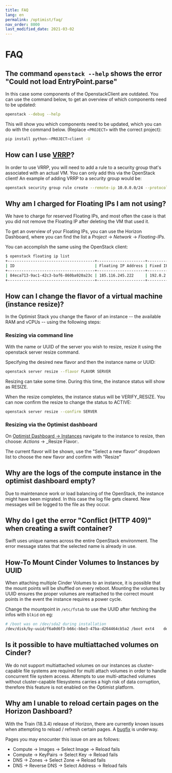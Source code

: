 ```yaml
---
title: FAQ
lang: en
permalink: /optimist/faq/
nav_order: 8000
last_modified_date: 2021-03-02
---
```


# FAQ

## The command `openstack --help` shows the error "Could not load EntryPoint.parse"

In this case some components of the OpenstackClient are outdated. You can use the command below, to get an overview of which components need
to be updated:

```bash
openstack --debug --help
```

This will show you which components need to be updated, which you can do with the command below. (Replace `<PROJECT>` with the correct
project):

```bash
pip install python-<PROJECT>client -U
```

## How can I use [VRRP](https://en.wikipedia.org/wiki/Virtual_Router_Redundancy_Protocol)?

In order to use VRRP, you will need to add a rule to a security group that's associated with an actual VM. You can only add this via the
OpenStack client! An example of adding VRRP to a security group would be:

```bash
openstack security group rule create --remote-ip 10.0.0.0/24 --protocol vrrp --ethertype IPv4 --ingress  default
```

## Why am I charged for Floating IPs I am not using?

We have to charge for reserved Floating IPs, and most often the case is that you did not remove the Floating IP after deleting the VM that
used it.

To get an overview of your Floating IPs, you can use the Horizon Dashboard, where you can find the list a
_Project_ → _Network_ → _Floating-IPs_.

You can accomplish the same using the OpenStack client:

```bash
$ openstack floating ip list
+--------------------------------------+---------------------+------------------+--------------------------------------+--------------------------------------+----------------------------------+
| ID                                   | Floating IP Address | Fixed IP Address | Port                                 | Floating Network                     | Project                          |
+--------------------------------------+---------------------+------------------+--------------------------------------+--------------------------------------+----------------------------------+
| 84eca713-9ac1-42c3-baf6-860ba920a23c | 185.116.245.222     | 192.0.2.7        | a3097883-21cc-49fa-a060-bccc1678ece7 | 54258498-a513-47da-9369-1a644e4be692 | b15cde70d85749689e6568f973bb002  |
+--------------------------------------+---------------------+------------------+--------------------------------------+--------------------------------------+----------------------------------+
```

## How can I change the flavor of a virtual machine (instance resize)?

In the Optimist Stack you change the flavor of an instance -- the available RAM
and vCPUs -- using the following steps:

### Resizing via command line

With the name or UUID of the server you wish to resize, resize it using the openstack server resize command.

Specifying the desired new flavor and then the instance name or UUID:

```bash
openstack server resize --flavor FLAVOR SERVER
```

Resizing can take some time. During this time, the instance status will show as RESIZE.

When the resize completes, the instance status will be VERIFY_RESIZE. You can now confirm the resize to change the status to ACTIVE:

```bash
openstack server resize --confirm SERVER
```

### Resizing via the Optimist dashboard

On [Optimist Dashboard → Instances](https://dashboard.optimist.innovo.cloud/project/instances/) navigate to the instance to resize, then
choose: _Actions_ → \_Resize Flavor:.

The current flavor will be shown, use the "Select a new flavor" dropdown list to choose the new flavor and confirm with "Resize"

## Why are the logs of the compute instance in the optimist dashboard empty?

Due to maintenance work or load balancing of the OpenStack, the instance might have been migrated. In this case the log file gets cleared.
New messages will be logged to the file as they occur.

## Why do I get the error "Conflict (HTTP 409)" when creating a swift container?

Swift uses unique names across the entire OpenStack environment. The error message states that the selected name is already in use.

## How-To Mount Cinder Volumes to Instances by UUID

When attaching multiple Cinder Volumes to an instance, it is possible that the mount points will be shuffled on every reboot. Mounting the
volumes by UUID ensures the proper volumes are reattached to the correct mount points in the event the instance requires a power cycle.

Change the mountpoint in `/etc/fstab` to use the UUID after fetching the infos with `blkid` on eg:

```bash
# /boot was on /dev/sda2 during installation
/dev/disk/by-uuid/f6a0d6f3-b66c-bbe3-47ba-d264464cb5a2 /boot ext4    defaults        0       2
```

## Is it possible to have multiattached volumes on Cinder?

We do not support multiattached volumes on our instances as cluster-capable file systems are required for multi attach volumes in order to handle concurrent file system access.
Attempts to use multi-attached volumes without cluster-capable filesystems carries a high risk of data corruption, therefore this feature is not enabled on the Optimist platform.

## Why am I unable to reload certain pages on the Horizon Dashboard?

With the Train (18.3.4) release of Horizon, there are currently known issues when attempting to reload / refresh certain pages. A [bugfix](https://bugs.launchpad.net/horizon/+bug/1968272) is underway.

Pages you may enocunter this issue on are as follows:

- Compute -> Images -> Select Image -> Reload fails
- Compute -> KeyPairs -> Select Key -> Reload fails
- DNS -> Zones -> Select Zone -> Reload fails
- DNS -> Reverse DNS -> Select Address -> Reload fails
